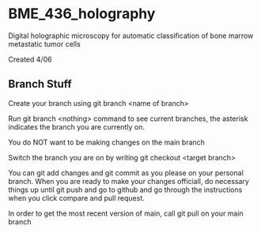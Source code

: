 # BME_436_holography
Digital holographic microscopy for automatic classification of bone marrow metastatic tumor cells

Created 4/06
## Branch Stuff
Create your branch using git branch \<name of branch\>

Run git branch \<nothing\> command to see current branches, the asterisk indicates the branch you are currently on.

You do NOT want to be making changes on the main branch

Switch the branch you are on by writing git checkout \<target branch\>

You can git add changes and git commit as you please on your personal branch. When you are ready to make your changes officiall, do necessary things up until git push and go to github and go through the instructions when you click compare and pull request.

In order to get the most recent version of main, call git pull on your main branch


